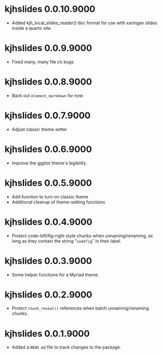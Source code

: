 # kjhslides 0.0.10.9000

* Added kjh_local_slides_reader() doc format for use with xaringan slides inside a quarto site.

# kjhslides 0.0.9.9000

* Fixed many, many file i/o bugs

# kjhslides 0.0.8.9000

* Back out `element_markdown` for now

# kjhslides 0.0.7.9000

* Adjust classic theme setter

# kjhslides 0.0.6.9000

* Improve the ggplot theme's legibility. 

# kjhslides 0.0.5.9000

* Add function to turn on classic theme
* Additional cleanup of theme-setting functions

# kjhslides 0.0.4.9000

* Protect code-left/fig-right style chunks when unnaming/renaming, as long as they contain the string "`codefig`" in their label. 

# kjhslides 0.0.3.9000

* Some helper functions for a Myriad theme.

# kjhslides 0.0.2.9000

* Protect `chunk_reveal()` references when batch unnaming/renaming chunks.

# kjhslides 0.0.1.9000

* Added a `NEWS.md` file to track changes to the package.
